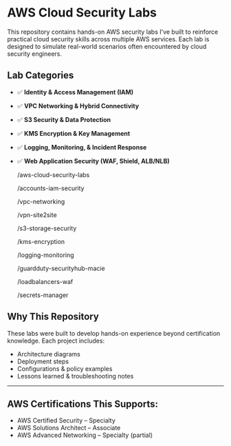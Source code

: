 # AWS Cloud Security Labs

This repository contains hands-on AWS security labs I've built to reinforce practical cloud security skills across multiple AWS services. Each lab is designed to simulate real-world scenarios often encountered by cloud security engineers.

## Lab Categories

- ✅ **Identity & Access Management (IAM)**
- ✅ **VPC Networking & Hybrid Connectivity**
- ✅ **S3 Security & Data Protection**
- ✅ **KMS Encryption & Key Management**
- ✅ **Logging, Monitoring, & Incident Response**
- ✅ **Web Application Security (WAF, Shield, ALB/NLB)**

  /aws-cloud-security-labs
  
  /accounts-iam-security
  
  /vpc-networking
  
  /vpn-site2site
  
  /s3-storage-security
  
  /kms-encryption
  
  /logging-monitoring
  
  /guardduty-securityhub-macie
  
  /loadbalancers-waf
  
  /secrets-manager

## Why This Repository

These labs were built to develop hands-on experience beyond certification knowledge. Each project includes:

- Architecture diagrams
- Deployment steps
- Configurations & policy examples
- Lessons learned & troubleshooting notes

---

## AWS Certifications This Supports:

- AWS Certified Security – Specialty
- AWS Solutions Architect – Associate
- AWS Advanced Networking – Specialty (partial)
